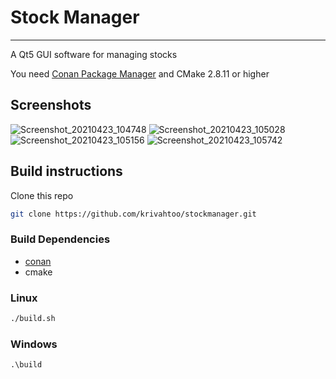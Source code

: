 # Stock Manager
----------------------

A Qt5 GUI software for managing stocks

You need [Conan Package Manager](https://conan.io/) and CMake 2.8.11 or higher

## Screenshots

![Screenshot_20210423_104748](https://user-images.githubusercontent.com/41364823/115992696-afbec980-a5d7-11eb-9a23-35c9617bd4d6.png)
![Screenshot_20210423_105028](https://user-images.githubusercontent.com/41364823/115992741-e98fd000-a5d7-11eb-9f4f-d1575a094413.png)
![Screenshot_20210423_105156](https://user-images.githubusercontent.com/41364823/115992756-01675400-a5d8-11eb-8b06-6bacde7ce33f.png)
![Screenshot_20210423_105742](https://user-images.githubusercontent.com/41364823/115992763-09bf8f00-a5d8-11eb-9c70-b24015d2f2d8.png)

## Build instructions

Clone this repo
```sh
git clone https://github.com/krivahtoo/stockmanager.git
```

### Build Dependencies

- [conan](https://conan.io/)
- cmake

### Linux
```sh
./build.sh
```

### Windows
```bat
.\build
```
